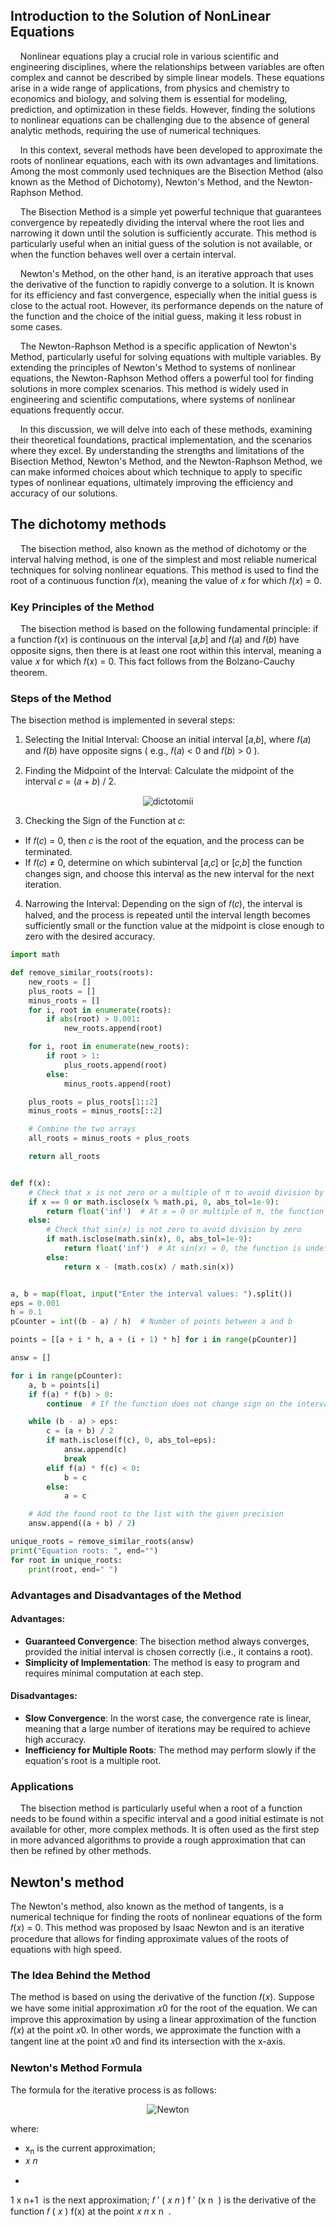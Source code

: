 ## Introduction to the Solution of NonLinear Equations

<p>&nbsp;&nbsp;&nbsp;&nbsp;Nonlinear equations play a crucial role in various scientific and engineering disciplines, where the relationships between variables are often complex and cannot be described by simple linear models. These equations arise in a wide range of applications, from physics and chemistry to economics and biology, and solving them is essential for modeling, prediction, and optimization in these fields. However, finding the solutions to nonlinear equations can be challenging due to the absence of general analytic methods, requiring the use of numerical techniques.

<p>&nbsp;&nbsp;&nbsp;&nbsp;In this context, several methods have been developed to approximate the roots of nonlinear equations, each with its own advantages and limitations. Among the most commonly used techniques are the Bisection Method (also known as the Method of Dichotomy), Newton's Method, and the Newton-Raphson Method.

<p>&nbsp;&nbsp;&nbsp;&nbsp;The Bisection Method is a simple yet powerful technique that guarantees convergence by repeatedly dividing the interval where the root lies and narrowing it down until the solution is sufficiently accurate. This method is particularly useful when an initial guess of the solution is not available, or when the function behaves well over a certain interval.

<p>&nbsp;&nbsp;&nbsp;&nbsp;Newton's Method, on the other hand, is an iterative approach that uses the derivative of the function to rapidly converge to a solution. It is known for its efficiency and fast convergence, especially when the initial guess is close to the actual root. However, its performance depends on the nature of the function and the choice of the initial guess, making it less robust in some cases.

<p>&nbsp;&nbsp;&nbsp;&nbsp;The Newton-Raphson Method is a specific application of Newton's Method, particularly useful for solving equations with multiple variables. By extending the principles of Newton's Method to systems of nonlinear equations, the Newton-Raphson Method offers a powerful tool for finding solutions in more complex scenarios. This method is widely used in engineering and scientific computations, where systems of nonlinear equations frequently occur.

<p>&nbsp;&nbsp;&nbsp;&nbsp;In this discussion, we will delve into each of these methods, examining their theoretical foundations, practical implementation, and the scenarios where they excel. By understanding the strengths and limitations of the Bisection Method, Newton's Method, and the Newton-Raphson Method, we can make informed choices about which technique to apply to specific types of nonlinear equations, ultimately improving the efficiency and accuracy of our solutions.

## The dichotomy methods

<p>&nbsp;&nbsp;&nbsp;&nbsp;The bisection method, also known as the method of dichotomy or the interval halving method, is one of the simplest and most reliable numerical techniques for solving nonlinear equations. This method is used to find the root of a continuous function 𝑓(𝑥), meaning the value of 𝑥 for which 𝑓(𝑥) = 0.

### Key Principles of the Method

<p>&nbsp;&nbsp;&nbsp;&nbsp;The bisection method is based on the following fundamental principle: if a function 𝑓(𝑥) is continuous on the interval [𝑎,𝑏] and 𝑓(𝑎) and 𝑓(𝑏) have opposite signs, then there is at least one root within this interval, meaning a value 𝑥 for which 𝑓(𝑥) = 0. This fact follows from the Bolzano-Cauchy theorem.

### Steps of the Method
The bisection method is implemented in several steps:

1. Selecting the Initial Interval: Choose an initial interval [𝑎,𝑏], where 𝑓(𝑎) and 𝑓(𝑏) have opposite signs ( e.g.,  𝑓(𝑎) < 0 and 𝑓(𝑏) > 0 ).

2. Finding the Midpoint of the Interval: Calculate the midpoint of the interval 𝑐 = (𝑎 + 𝑏) / 2.

<p align="center">
  <img src="https://github.com/DmitriySkibinsky/Algorithms-and-computation-methods/blob/main/source/3.%20Solution%20of%20nonlinear%20equations/img/dictotomii.png" alt="dictotomii"
</p>

3. Checking the Sign of the Function at 𝑐:
- If 𝑓(𝑐) = 0, then 𝑐 is the root of the equation, and the process can be terminated.
- If 𝑓(𝑐) ≠ 0, determine on which subinterval [𝑎,𝑐] or [𝑐,𝑏] the function changes sign, and choose this interval as the new interval for the next iteration.

4. Narrowing the Interval: Depending on the sign of 𝑓(𝑐), the interval is halved, and the process is repeated until the interval length becomes sufficiently small or the function value at the midpoint is close enough to zero with the desired accuracy.

```python
import math

def remove_similar_roots(roots):
    new_roots = []
    plus_roots = []
    minus_roots = []
    for i, root in enumerate(roots):
        if abs(root) > 0.001:
            new_roots.append(root)

    for i, root in enumerate(new_roots):
        if root > 1:
            plus_roots.append(root)
        else:
            minus_roots.append(root)

    plus_roots = plus_roots[1::2]
    minus_roots = minus_roots[::2]

    # Combine the two arrays
    all_roots = minus_roots + plus_roots

    return all_roots


def f(x):
    # Check that x is not zero or a multiple of π to avoid division by zero
    if x == 0 or math.isclose(x % math.pi, 0, abs_tol=1e-9):
        return float('inf')  # At x = 0 or multiple of π, the function is undefined, return infinity
    else:
        # Check that sin(x) is not zero to avoid division by zero
        if math.isclose(math.sin(x), 0, abs_tol=1e-9):
            return float('inf')  # At sin(x) = 0, the function is undefined, return infinity
        else:
            return x - (math.cos(x) / math.sin(x))


a, b = map(float, input("Enter the interval values: ").split())
eps = 0.001
h = 0.1
pCounter = int((b - a) / h)  # Number of points between a and b

points = [[a + i * h, a + (i + 1) * h] for i in range(pCounter)]

answ = []

for i in range(pCounter):
    a, b = points[i]
    if f(a) * f(b) > 0:
        continue  # If the function does not change sign on the interval, skip this interval

    while (b - a) > eps:
        c = (a + b) / 2
        if math.isclose(f(c), 0, abs_tol=eps):
            answ.append(c)
            break
        elif f(a) * f(c) < 0:
            b = c
        else:
            a = c

    # Add the found root to the list with the given precision
    answ.append((a + b) / 2)

unique_roots = remove_similar_roots(answ)
print("Equation roots: ", end="")
for root in unique_roots:
    print(root, end=" ")
```

### Advantages and Disadvantages of the Method

#### Advantages:

- <b>Guaranteed Convergence</b>: The bisection method always converges, provided the initial interval is chosen correctly (i.e., it contains a root).
- <b>Simplicity of Implementation</b>: The method is easy to program and requires minimal computation at each step.

#### Disadvantages:

- <b>Slow Convergence</b>: In the worst case, the convergence rate is linear, meaning that a large number of iterations may be required to achieve high accuracy.
- <b>Inefficiency for Multiple Roots</b>: The method may perform slowly if the equation's root is a multiple root.

### Applications
<p>&nbsp;&nbsp;&nbsp;&nbsp;The bisection method is particularly useful when a root of a function needs to be found within a specific interval and a good initial estimate is not available for other, more complex methods. It is often used as the first step in more advanced algorithms to provide a rough approximation that can then be refined by other methods.

## Newton's method

The Newton's method, also known as the method of tangents, is a numerical technique for finding the roots of nonlinear equations of the form 𝑓(𝑥) = 0. This method was proposed by Isaac Newton and is an iterative procedure that allows for finding approximate values of the roots of equations with high speed.

### The Idea Behind the Method

The method is based on using the derivative of the function 𝑓(𝑥). Suppose we have some initial approximation 𝑥0 for the root of the equation. We can improve this approximation by using a linear approximation of the function 𝑓(𝑥) at the point 𝑥0. In other words, we approximate the function with a tangent line at the point 𝑥0 and find its intersection with the x-axis.

### Newton's Method Formula

The formula for the iterative process is as follows:

<p align="center">
  <img src="https://github.com/DmitriySkibinsky/Algorithms-and-computation-methods/blob/main/source/3.%20Solution%20of%20nonlinear%20equations/img/Newton.png" alt="Newton"
</p>

where:

- x<sub>n</sub> is the current approximation;
- 𝑥
𝑛
+
1
x 
n+1
​
  is the next approximation;
𝑓
′
(
𝑥
𝑛
)
f 
′
 (x 
n
​
 ) is the derivative of the function 
𝑓
(
𝑥
)
f(x) at the point 
𝑥
𝑛
x 
n
​
 .
